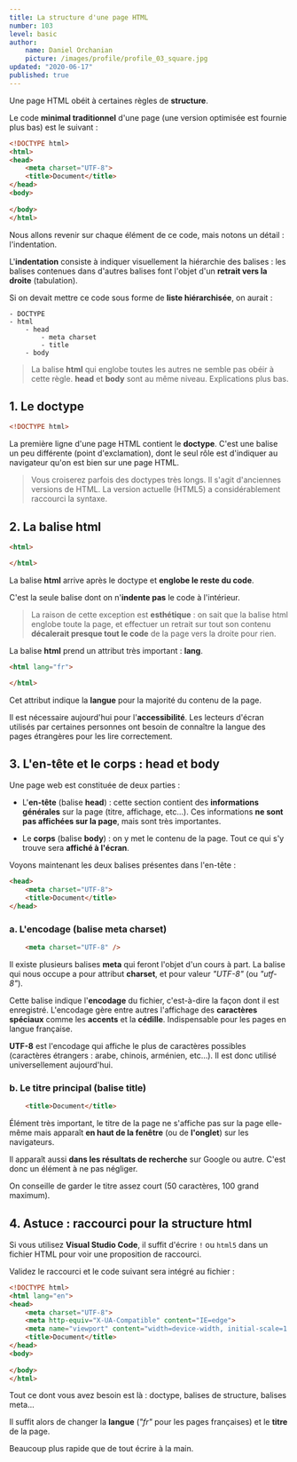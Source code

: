 ```yaml
---
title: La structure d'une page HTML
number: 103
level: basic
author:
    name: Daniel Orchanian
    picture: /images/profile/profile_03_square.jpg
updated: "2020-06-17"
published: true
---
```


Une page HTML obéit à certaines règles de **structure**.

Le code **minimal traditionnel** d'une page (une version optimisée est fournie plus bas) est le suivant :

```html
<!DOCTYPE html>
<html>
<head>
    <meta charset="UTF-8">
    <title>Document</title>
</head>
<body>
    
</body>
</html>
```

Nous allons revenir sur chaque élément de ce code, mais notons un détail : l'indentation.

L'**indentation** consiste à indiquer visuellement la hiérarchie des balises : les balises contenues dans d'autres balises font l'objet d'un **retrait vers la droite** (tabulation).

Si on devait mettre ce code sous forme de **liste hiérarchisée**, on aurait :

```
- DOCTYPE
- html
    - head
        - meta charset
        - title
    - body
```

> La balise **html** qui englobe toutes les autres ne semble pas obéir à cette règle. **head** et **body** sont au même niveau. Explications plus bas.


## 1. Le doctype

```html
<!DOCTYPE html>
```

La première ligne d'une page HTML contient le **doctype**. C'est une balise un peu différente (point d'exclamation), dont le seul rôle est d'indiquer au navigateur qu'on est bien sur une page HTML.

> Vous croiserez parfois des doctypes très longs. Il s'agit d'anciennes versions de HTML. La version actuelle (HTML5) a considérablement raccourci la syntaxe.


## 2. La balise html

```html
<html>

</html>
```

La balise **html** arrive après le doctype et **englobe le reste du code**.

C'est la seule balise dont on n'**indente pas** le code à l'intérieur.

> La raison de cette exception est **esthétique** : on sait que la balise html englobe toute la page, et effectuer un retrait sur tout son contenu **décalerait presque tout le code** de la page vers la droite pour rien.

La balise **html** prend un attribut très important : **lang**.

```html
<html lang="fr">

</html>
```

Cet attribut indique la **langue** pour la majorité du contenu de la page.

Il est nécessaire aujourd'hui pour l'**accessibilité**. Les lecteurs d'écran utilisés par certaines personnes ont besoin de connaître la langue des pages étrangères pour les lire correctement.


## 3. L'en-tête et le corps : head et body

Une page web est constituée de deux parties :

- L'**en-tête** (balise **head**) : cette section contient des **informations générales** sur la page (titre, affichage, etc...). Ces informations **ne sont pas affichées sur la page**, mais sont très importantes.

- Le **corps** (balise **body**) : on y met le contenu de la page. Tout ce qui s'y trouve sera **affiché à l'écran**.

Voyons maintenant les deux balises présentes dans l'en-tête :

```html
<head>
    <meta charset="UTF-8">
    <title>Document</title>
</head>
```

### a. L'encodage (balise meta charset)

```html
    <meta charset="UTF-8" />
```

Il existe plusieurs balises **meta** qui feront l'objet d'un cours à part. La balise qui nous occupe a pour attribut **charset**, et pour valeur _"UTF-8"_ (ou _"utf-8"_).

Cette balise indique l'**encodage** du fichier, c'est-à-dire la façon dont il est enregistré. L'encodage gère entre autres l'affichage des **caractères spéciaux** comme les **accents** et la **cédille**. Indispensable pour les pages en langue française.

**UTF-8** est l'encodage qui affiche le plus de caractères possibles (caractères étrangers : arabe, chinois, arménien, etc...). Il est donc utilisé universellement aujourd'hui.


### b. Le titre principal (balise title)

```html
    <title>Document</title>
```

Élément très important, le titre de la page ne s'affiche pas sur la page elle-même mais apparaît **en haut de la fenêtre** (ou de **l'onglet**) sur les navigateurs.

Il apparaît aussi **dans les résultats de recherche** sur Google ou autre. C'est donc un élément à ne pas négliger.

On conseille de garder le titre assez court (50 caractères, 100 grand maximum).


## 4. Astuce : raccourci pour la structure html

Si vous utilisez **Visual Studio Code**, il suffit d'écrire `!` ou `html5` dans un fichier HTML pour voir une proposition de raccourci.

Validez le raccourci et le code suivant sera intégré au fichier :

```html
<!DOCTYPE html>
<html lang="en">
<head>
    <meta charset="UTF-8">
    <meta http-equiv="X-UA-Compatible" content="IE=edge">
    <meta name="viewport" content="width=device-width, initial-scale=1.0">
    <title>Document</title>
</head>
<body>
    
</body>
</html>
```

Tout ce dont vous avez besoin est là : doctype, balises de structure, balises meta...

Il suffit alors de changer la **langue** (_"fr"_ pour les pages françaises) et le **titre** de la page.

Beaucoup plus rapide que de tout écrire à la main.
